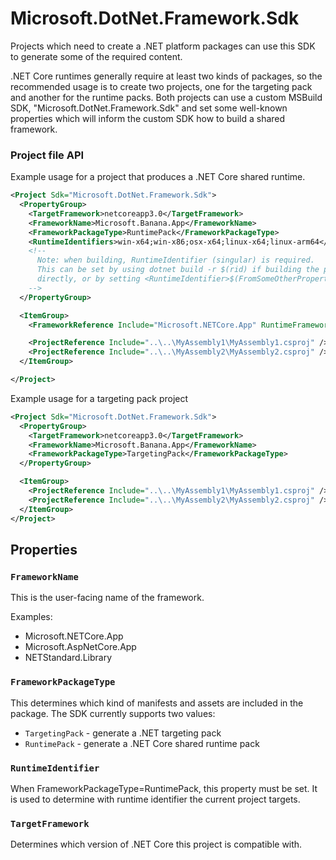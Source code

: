 # Microsoft.DotNet.Framework.Sdk

Projects which need to create a .NET platform packages can use this SDK to
generate some of the required content.

.NET Core runtimes generally require at least two kinds of packages, so the
recommended usage is to create two projects, one for the targeting pack and
another for the runtime packs. Both projects can use a custom MSBuild SDK,
"Microsoft.DotNet.Framework.Sdk" and set some well-known properties which will
inform the custom SDK how to build a shared framework.

### Project file API

Example usage for a project that produces a .NET Core shared runtime.

```xml
<Project Sdk="Microsoft.DotNet.Framework.Sdk">
  <PropertyGroup>
    <TargetFramework>netcoreapp3.0</TargetFramework>
    <FrameworkName>Microsoft.Banana.App</FrameworkName>
    <FrameworkPackageType>RuntimePack</FrameworkPackageType>
    <RuntimeIdentifiers>win-x64;win-x86;osx-x64;linux-x64;linux-arm64</RuntimeIdentifiers>
    <!--
      Note: when building, RuntimeIdentifier (singular) is required.
      This can be set by using dotnet build -r $(rid) if building the project
      directly, or by setting <RuntimeIdentifier>$(FromSomeOtherProperty)</RuntimeIdentifier>.
    -->
  </PropertyGroup>

  <ItemGroup>
    <FrameworkReference Include="Microsoft.NETCore.App" RuntimeFrameworkVersion="3.0.0" />

    <ProjectReference Include="..\..\MyAssembly1\MyAssembly1.csproj" />
    <ProjectReference Include="..\..\MyAssembly2\MyAssembly2.csproj" />
  </ItemGroup>

</Project>
```

Example usage for a targeting pack project

```xml
<Project Sdk="Microsoft.DotNet.Framework.Sdk">
  <PropertyGroup>
    <TargetFramework>netcoreapp3.0</TargetFramework>
    <FrameworkName>Microsoft.Banana.App</FrameworkName>
    <FrameworkPackageType>TargetingPack</FrameworkPackageType>
  </PropertyGroup>

  <ItemGroup>
    <ProjectReference Include="..\..\MyAssembly1\MyAssembly1.csproj" />
    <ProjectReference Include="..\..\MyAssembly2\MyAssembly2.csproj" />
  </ItemGroup>
</Project>
```

## Properties

### `FrameworkName`

This is the user-facing name of the framework.

Examples:
* Microsoft.NETCore.App
* Microsoft.AspNetCore.App
* NETStandard.Library

### `FrameworkPackageType`

This determines which kind of manifests and assets are included in the package.
The SDK currently supports two values:

* `TargetingPack` - generate a .NET targeting pack
* `RuntimePack` - generate a .NET Core shared runtime pack

### `RuntimeIdentifier`

When FrameworkPackageType=RuntimePack, this property must be set. It is used to
determine with runtime identifier the current project targets.

### `TargetFramework`

Determines which version of .NET Core this project is compatible with.

